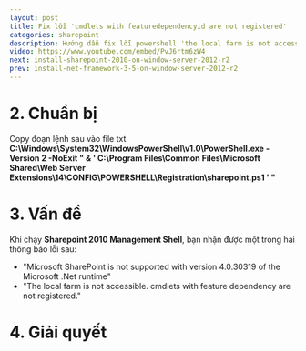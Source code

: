 ```yaml
---
layout: post
title: Fix lỗi 'cmdlets with featuredependencyid are not registered'
categories: sharepoint
description: Hướng dẫn fix lỗi powershell 'the local farm is not accessible. cmdlets with featuredependencyid are not registered' khi cài sharepoint 2010 trên window server 2012R2
video: https://www.youtube.com/embed/PvJ6rtm6zW4
next: install-sharepoint-2010-on-window-server-2012-r2
prev: install-net-framework-3-5-on-window-server-2012-r2
---
```


# 2. Chuẩn bị

Copy đoạn lệnh sau vào file txt
**C:\Windows\System32\WindowsPowerShell\v1.0\PowerShell.exe -Version 2 -NoExit  " & ' C:\Program Files\Common Files\Microsoft Shared\Web Server Extensions\14\CONFIG\POWERSHELL\Registration\\sharepoint.ps1 ' "**

# 3. Vấn đề

Khi chạy **Sharepoint 2010 Management Shell**, bạn nhận được một trong hai thông báo lỗi sau:
  * "Microsoft SharePoint is not supported with version 4.0.30319 of the Microsoft .Net runtime"
  * "The local farm is not accessible. cmdlets with feature dependency are not registered."

# 4. Giải quyết
